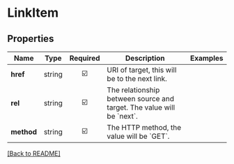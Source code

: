 # LinkItem



## Properties

| Name | Type | Required | Description | Examples |
|------------|:-------------:|:-------------:|-------------|:-------------:|
| **href** |string | ☑️ | URI of target, this will be to the next link. | | |
| **rel** |string | ☑️ | The relationship between source and target. The value will be &#x60;next&#x60;. | | |
| **method** |string | ☑️ | The HTTP method, the value will be &#x60;GET&#x60;. | | |



[[Back to README]](../../README.md)